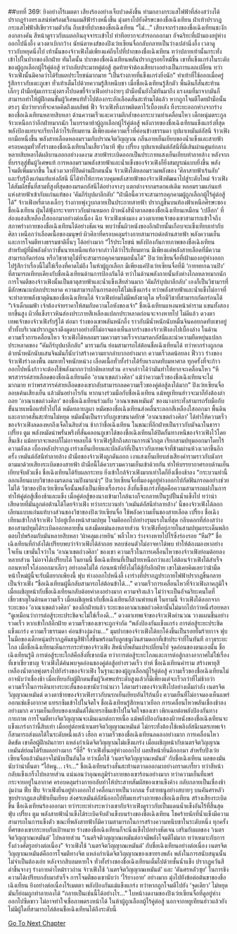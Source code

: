 ##บทที่ 369: ยิงอย่างไร้เมตตา
เสียงร้องอย่างเจ็บปวดดังขึ้น
ท่ามกลางกระแสไฟฟ้าที่ส่องสว่างได้ปรากฏร่างทรงเสน่ห์พร้อมเรือนผมสีฟ้าร่างหนึ่งขึ้น มุ่งตรงไปยังศีรษะของชื่อเฉิงเทียน ฝ่าเท้าปรากฏกระแสไฟฟ้าสีเขียวรวมตัวกัน ถีบเข้าที่ปากของชื่อเฉิงเทียน
“ไม่...”
เสียงจากร่างของชื่อเฉิงเทียนชะงักลงกลางคัน สีหน้าดูราวกับเผลอกินอุจจาระเข้าไป ท่าทีอยากจะสำรอกออกมา
อัจฉริยะที่เฝ้ามองอยู่ห่างออกไปนิ่งอึ้ง ดวงตาเบิกกว้าง
นัยน์ตาหงส์ของปิงเว่ยเซียนจื่อกลับกลายเป็นว่างเปล่านิ่งอึ้ง
เวลาดูราวกับหยุดนิ่งไป
เท้านั้นของจ้าวเฟิงไม่เพียงแค่ถีบไปที่ปากของชื่อเฉิงเทียน ทว่าปลายเท้านั้นกระทั่งเข้าไปในปากของอีกฝ่าย
ทันใดนั้น ปากของชื่อเฉิงเทียนพลันปรากฏรอยไหม้ขึ้น
เขาที่แข็งแกร่งในระดับของผู้ถูกเลือกผู้ไร้คู่ต่อสู้ ทว่ากลับประมาทคู่ต่อสู้ สุดท้ายจำต้องเสียบางอย่างเป็นการแลกเปลี่ยน
ทว่าจ้าวเฟิงนั้นมิคาดว่าได้รับผลประโยชน์มากมาย
“เป็นร่างกายที่แข็งแกร่งยิ่งนัก”
ท่าเท้าที่ใช้ออกเมื่อครู่รู้สึกราวกับเตะภูเขา ทั่วเท้าเต็มไปด้วยความรู้สึกหนึบชา
เมื่อชื่อเฉิงเทียนรู้สึกตัว พื้นดินก็สั่นสะท้านเล็กๆ ฝ่ามือหุ้มเกราะมุ่งตรงไปบดขยี้จ้าวเฟิงอย่างง่ายๆ
ฝ่ามือนั้นยังไม่ทันมาถึง แรงลมที่มาจากมันก็สามารถทำให้ผู้ฝึกตนขั้นผู้วิเศษแท้ทั่วไปต้องกระอักเลือดสั่นสะท้านได้แล้ว
หากถูกโจมตีโดยฝ่ามือนั้นตรงๆ นับว่ายากที่จะคาดคิดถึงผลลัพธ์
ฟิ้ว
จ้าวเฟิงทิ้งภาพติดตาไว้เบื้องหลัง ทิ้งระยะออกห่างจากร่างของชื่อเฉิงเทียนหลายสิบหลา
ด้านความเร็วและความลึกล้ำของกระบวนท่าเคลื่อนไหว เด็กหนุ่มตระกูลจ้าวเหนือกว่าอีกฝ่ายมากนัก
ในบรรดาห้าผู้ถูกเลือกผู้ไร้คู่ต่อสู้ พลังกายของชื่อเฉิงเทียนแข็งแกร่งที่สุด พลังป้องแทบจะเรียกได้ว่าไร้เทียมทาน มีเพียงแค่ความเร็วที่ค่อนข้างธรรมดา
บุปผาเหมันต์อัสนี
จ้าวเฟิงยกมือหนึ่งขึ้น พลังสายเลือดหลอมรวมกับปราณจิตวิญญาณ กลิ่นอายเย็นเยียบของน้ำแข็งและสายฟ้าครอบคลุมทั่วทั้งร่างของชื่อเฉิงเทียนในเสี้ยววินาที
ฟุ่บ เปรี้ยง
บุปผาเหมันต์อัสนีที่มีเส้นผ่านศูนย์กลางหลายสิบหลาได้ผลิบานออกอย่างงดงาม สายฟ้าระเบิดออกเป็นประกายแสงเย็นเยียบทำลายล้าง
หลังจากที่บรรลุสู่ขั้นผู้วิเศษแท้ การหลอมรวมพลังสายฟ้าและน้ำแข็งของจ้าวเฟิงก็ยิ่งสมบูรณ์แบบยิ่งขึ้น พลังโจมตีเพิ่มมากขึ้น
ในช่วงเวลาที่ปิดด่านฝึกตนนั้น จ้าวเฟิงได้หลอมรวมพลังของ ‘ศิลาสายฟ้าเร้นลับ’ และรับรู้ถึงแก่นแท้แห่งอัสนี นี่ได้ทำให้การควบคุมพลังสายฟ้าของจ้าวเฟิงพัฒนาไปสู่ระดับใหม่
จ้าวเฟิงได้สัมผัสชั้นที่สามที่สูงที่สุดของมรดกอัสนีได้อย่างจางๆ แตกต่างจากมรดกแต่เดิม หลอมรวมแก่นแท้แห่งสายฟ้าเข้ากับแก่นแท้ของ ‘คัมภีร์บุปผาลึกลับ’
“ฝ่ามือนี้ควรจะสามารถคุกคามผู้ถูกเลือกผู้ไร้คู่ต่อสู้ได้”
จ้าวเฟิงหรี่ตาลงเล็กๆ ร่างกายพุ่งวูบกลายเป็นประกายสายฟ้า ปรากฏขึ้นบนท้องฟ้าเหนือศีรษะของชื่อเฉิงเทียน
ฝุ่นได้ฟุ้งกระจายราวกับม่านหมอก ผิวหนังสีน้ำตาลลของชื่อเฉิงเทียนเหมือน ‘เปลือก’ ที่ส่องแสงสีเหลืองใสออกมาอย่างต่อเนื่อง
ฉึบ
จ้าวเฟิงเพ่งมอง ดวงตาเทพเจ้าของเขาสามารถเข้าใจถึงสภาพร่างกายของชื่อเฉิงเทียนได้อย่างชัดเจน พบว่าชั้นผิวหนังของอีกฝ่ายนั้นเกือบจะแข็งเทียบเท่ากับศิลา เหนือกว่าเลือดเนื้อของมนุษย์
ผิวศิลาที่ครอบคลุมร่างกายสามารถต่อต้านสายฟ้า พลังความเย็น และการโจมตีทางธรรมชาติอื่นๆ ได้อย่างมาก
“ไร้ประโยชน์ พลังป้องกันกายภาพของชื่อเฉิงเทียน สำหรับผู้ที่มีพลังต่ำกว่าขั้นนายเหนือแท้อาจกล่าวได้ว่าไร้เทียมทาน มีเพียงแค่พลังสายเลือดที่มีความสามารถกัดกร่อน หรือวิชาธาตุไม้ที่จะสามารถคุกคามหมอนั่นได้”
ปิงเว่ยเซียนจื่อที่เฝ้ามองอยู่ห่างออกไปรู้สึกว่าเรื่องนี้ไม่ใช่เรื่องที่คาดไม่ถึง
ในห้าผู้ถูกเลือก มีเพียงแค่ปิงเว่ยเซียนจื่อที่มี ‘กายหยกฉวนปิง’ ที่สามารถเทียบเคียงกับชื่อเฉิงเทียนด้านการป้องกันได้ ทว่าในด้านพลังกายนั้นยังห่างไกลหลายมากนัก
การโจมตีของจ้าวเฟิงนั้นเป็นธาตุสายฟ้าและน้ำแข็งเสียส่วนมาก ‘คัมภีร์บุปผาลึกลับ’ เองก็เป็นวิชามารที่มีลักษณะแปลกประหลาด ความสามารถในการตอบโต้ไม่แข็งแกร่ง
ทว่าพลังสายฟ้าและน้ำแข็งไม่อาจที่จะทำลายพลังธาตุดินของชื่อเฉิงเทียนได้
จ้าวเฟิงย่อมไม่มีพลังธาตุใด หรือมีวิชาที่สามารถกัดกร่อนได้
“เจ้าเด็กผมฟ้า เจ้าต้องจ่ายราคาให้สมกับความโอหังของเจ้า”
ชื่อเฉิงเทียนแหงนหน้าคำราม แขนทั้งสองยกขึ้นสูง ผิวที่แข็งราวหินส่องประกายสีเหลืองแปลกประหลาดก่อนจะจางหายไป
ไม่ดีแล้ว
ดวงตาเทพเจ้าของจ้าวเฟิงรับรู้ได้
ต่อมา ร่างของเขาพลันหนักอึ้ง ราวกับมีน้ำหนักนับหมื่นจินคอยกดทับเขาอยู่
ทั่วทั้งบริเวณปรากฏแรงดึงดูดบางอย่างที่ไม่อาจมองเห็นลากร่างของจ้าวเฟิงลงไปเบื้องล่าง
ในด้านความเร็วการเคลื่อนไหว จ้าวเฟิงได้หลอมรวมความรวดเร็วจากมรดกอัสนีและนำความยืดหยุ่นแปลกประหลาดของ “คัมภีร์บุปผาลึกลับ” มารวมกัน ย่อมสามารถไล่ต้อนชื่อเฉิงเทียนได้
ทว่าหากร่างถูกกดด้วยน้ำหนักนับแสนจินมันก็นับว่าสร้างความยากลำบากอย่างมาก ความเร็วลดน้อยลง
ฟิ้ววว
ร่างของจ้าวเฟิงร่วงลงพื้น ลมหายใจหนักหน่วง เลือดเนื้อทั่วทั้งร่างได้รับแรงกดทับมหาศาล
ทุกครั้งที่จะก้าวออกไปหนึ่งก้าวจะต้องใช้พลังมากกว่าปกติหลายส่วน อาจกล่าวได้ว่ามันทำให้ยากจะเคลื่อนไหว
“หึ พรสวรรค์สายเลือดของชื่อเฉิงเทียนคือ ‘อาณาเขตถ่วงศิลา’ แม้ว่าความเร็วของชื่อเฉิงเทียนจะไม่มากมาย ทว่าพรสวรรค์สายเลือดของเขากลับสามารถลดความเร็วของคู่ต่อสู้ลงได้มาก”
ปิงเว่ยเซียนจื่อลอบเค้นเสียงเย็น
แล้วมันอย่างไรกัน หากนางร่วมมือกับชื่อเฉิงเทียน แม้หยูเทียนฮ่าวจะมาก็ยังต้องล่าถอย
‘อาณาเขตถ่วงศิลา’ ของชื่อเฉิงเทียนร่วมกับ ‘อาณาเขตเหมันต์’ ของนางกระทั่งสามารถรับมือกับขั้นนายเหนือแท้ทั่วไปได้
หมัดทลายภูผา
หมัดของชื่อเฉิงเทียนส่งคลื่นระลอกสีเหลืองใสออกมา พื้นดินและอากาศสั่นสะท้านไม่หยุด หมัดนั้นเป็นราวกับภูเขาขนาดยักษ์
‘อาณาเขตถ่วงศิลา’ ได้ทำให้ความเร็วของจ้าวเฟิงลดลงหกถึงเจ็ดในสิบส่วน ช้ากว่าชื่อเฉิงเทียน ในขณะที่อีกฝ่ายเป็นราวกับมัจฉาในธารา
เปรี้ยง ตูม
พลังหมัดน่าพรั่นพรึงที่สั่นคลอนภูเขาได้ของชื่อเฉิงเทียนได้ปิดกั้นทางหนีของจ้าวเฟิงไว้โดยสิ้นเชิง แม้อยากจะหลบก็ไม่อาจหลบได้
จ้าวเฟิงรู้สึกถึงสถานการณ์วิกฤต เรียกสามปทุมออกมาโดยไร้ความลังเล เบื้องหลังปรากฏเงาร่างเย็นเยียบและบัลลังก์ที่เป็นราวกับเทพเจ้าที่ข้ามผ่านห้วงเวลาขึ้นอีกครั้ง
เหมันต์อัสนีทำลายล้าง
ฝ่ามือของจ้าวเฟิงถูกดันออก เงาแสงเย็นเยียบส่งเสียงคำรามราวกับมังกร ตามมาด้วยเสียงระเบิดของสายฟ้า
ฝ่ามือนี้ได้ควบรวมความเย็นเข้าด้วยกัน ทำให้บรรยากาศรอบด้านเย็นเยียบจับตัวแข็ง
ชื่อเฉิงเทียนได้รับผลกระทบ ยิ่งเข้าใกล้จ้าวเฟิงมากเท่าใดก็ยิ่งเชื่องช้าลง
“กระบวนท่านี้ลอกเลียนแบบวิชาของมรดกฉวนปิงมาแน่ๆ”
ปิงเว่ยเซียนจื่อที่มองดูอยู่ห่างออกไปกัดฟันกรอดอย่างช่วยไม่ได้
วิชาของปิงเว่ยเซียนจื่อนั้นพลังเป็นเพียงเรื่องรอง สิ่งที่แข็งแกร่งที่สุดคือความสามารถแฝงในการทำให้คู่ต่อสู้เชื่องช้าและแข็ง เมื่อคู่ต่อสู้ของนางเข้ามาใกล้นางก็จะกลายเป็นรูปปั้นน้ำแข็งไป ทว่าน่าเสียดายที่มันถูกต่อต้านได้โดยจ้าวเฟิง
ทว่ากระบวนท่า ‘เหมันต์อัสนีทำลายล้าง’ นี้ของจ้าวเฟิงได้ลอกเลียนแบบแก่นแท้บางส่วนของวิชาของปิงเว่ยเซียนจื่อ ใช้พลังความเย็นของสายเลือด
เปรี้ยง
ชื่อเฉิงเทียนเข้าใกล้จ้าวเฟิง ไปอยู่เบื้องหน้าสามปทุม โจมตีออกไปอย่างรุนแรงในที่สุด
กลีบดอกที่ส่องสว่างของสามปทุมได้ระเบิดออกหลายชั้น แสงมืดหม่นลงหลายส่วน
จ้าวเฟิงที่อยู่ภายในสามปทุมกระเด็นพลิกตลบไปพร้อมกับมันหลายสิบหลา ‘ผ้าคลุมเงาหยิน’ พลิ้วไหว ร่างจางหายไปไร้ซึ่งร่องรอย
“หืม?”
ชื่อเฉิงเทียนที่กำลังได้เปรียบพบว่าจ้าวเฟิงได้ล่าถอย หลบซ่อนตัวไม่อาจหาได้พบ ทำให้ต้องมองหาอย่างใจเย็น
เขามั่นใจว่าใน ‘อาณาเขตถ่วงศิลา’ ของเขา ความเร็วในการเคลื่อนไหวของจ้าวเฟิงย่อมด้อยลงหลายส่วน ไม่อาจได้เปรียบได้
ในยามนี้
ชื่อเฉิงเทียนที่เป็นฝ่ายเหนือกว่าและไล่ต้อนจ้าวเฟิงได้สำเร็จถอนหายใจโล่งออกมาเล็กๆ อย่างอดไม่ได้
ก่อนหน้าที่ยังไม่ได้สู้กับอีกฝ่าย เขาไม่เคยคิดเลยว่าม้ามืดหน้าใหม่ผู้นี้จะรับมือยากเพียงนี้
ฟุบ
ห่างออกไปหนึ่งลี้ เงาร่างที่ปรากฏประกายไฟฟ้าปรากฏขึ้นกลายเป็นจ้าวเฟิง
“ชื่อเฉิงเทียนผู้นี้กลับสามารถไล่ต้อนข้าได้...”
ความเร็วการเคลื่อนไหวที่จ้าวเฟิงภาคภูมิใจ เมื่อเผชิญหน้ากับชื่อเฉิงเทียนกลับด้อยค่าลงอย่างมาก
ความจริงแล้ว ไม่ว่าจะเป็นอัจฉริยะคนใดที่เชี่ยวชาญในด้านความเร็ว เมื่อเผชิญหน้ากับชื่อเฉิงเทียนก็ล้วนพ่ายแพ้
ในยามนี้ จ้าวเฟิงได้ออกจากระยะของ ‘อาณาเขตถ่วงศิลา’ ของอีกฝ่ายแล้ว
ระยะของอาณาเขตถ่วงศิลานั้นไม่มากไปกว่าหนึ่งร้อยหลา
“ดูเหมือนว่าการต่อสู้ระยะประชิดจะไม่ใช่เรื่องดี...”
ดวงตาเทพเจ้าของจ้าวเฟิงคำนวณ วางแผนขึ้นอย่างรวดเร็ว
หากเข้าใกล้อีกฝ้าย ความเร็วของเขาจะถูกจำกัด
“พลังป้องกันแข็งแกร่ง การต่อสู้ระยะประชิดแข็งแกร่ง ความเร็วธรรมดา ค่อนข้างงุ่มง่าม...”
มุมปากของจ้าวเฟิงได้ยกโค้งขึ้นเป็นรอยยิ้มร้ายกาจ
ฟุบ
ในมือของเด็กหนุ่มปรากฏคันธนูสีฟ้าใสขึ้นพร้อมกับลูกธนูเงินสามดอกที่เข้าประจำที่ในทันที
อาวุธระยะไกล
เมื่อชื่อเฉิงเทียนเห็นการกระทำของจ้าวเฟิง สีหน้าก็พลันแปรเปลี่ยนไป
จุดอ่อนของตนเองนั้น ชื่อเฉิงเทียนรู้ดี การต่อสู้ระยะใกล้คือสิ่งที่เขาถนัด ทว่าการต่อสู้ระยะไกลและการต่อสู้กลางอากาศไม่ใช่เรื่องที่เขาเชี่ยวชาญ
จ้าวเฟิงได้ค้นพบจุดอ่อนของคู่ต่อสู้อย่างรวดเร็ว
ย่าห์
ชื่อเฉิงเทียนคำราม สร้างพายุสีเหลืองน้ำตาลพุ่งตรงไปยังร่างของจ้าวเฟิง
ในฐานะของผู้ถูกเลือกผู้ไร้คู่ต่อสู้ ความเร็วของชื่อเฉิงเทียนไม่อาจนับว่าเชื่องช้า เมื่อเทียบกับผู้ฝึกตนขั้นผู้วิเศษแท้ระดับสูงแล้วก็มีเพียงแต่จะเร็วกว่าที่ไม่ช้ากว่า
ความเร็วในการเดินทางระยะสั้นของเขานับว่าน่าผวา ไล่ตามร่างของจ้าวเฟิงไปอย่างเต็มกำลัง
เนตรจิตวิญญาณเหมันต์
ดวงตาซ้ายของจ้าวเฟิงราวกับนรกเย็นเยียบอันไร้ก้นบึ้ง ความเย็นที่ไม่อาจมองเห็นแพร่ออกแช่แข็งอากาศ แทรกซึมเข้าไปในจิตใจ
ชื่อเฉิงเทียนรู้สึกหนาวเยือก การเคลื่อนไหวพลันเชื่องช้าลงอย่างมาก
ความเย็นเยียบของเหมันต์ได้แทรกซึมเข้าไปในจิตใจของเขา เพิกเฉยต่อพลังป้องกันทางกายภาพ
การโจมตีทางจิตวิญญาณจะเมินเฉยต่อกายเนื้อ
แม้พลังป้องกันของผิวหนังของชื่อเฉิงเทียนจะแข็งแกร่งกว่านี้สิบเท่า เมื่ออยู่ต่อหน้าเนตรจิตวิญญาณเหมันต์ ไม่กระทั่งต้องใช้เพลิงอัสนีเนตรเทพเจ้า ก็สามารถส่งผลได้ในระดับหนึ่งแล้ว
เฮือก
ความเร็วของชื่อเฉิงเทียนลดลงอย่างมาก การเคลื่อนไหวติดขัด
เขาคือผู้ฝึกฝนกายา แหล่งกำเนิดจิตวิญญาณไม่แข็งแกร่ง เมื่อเผชิญหน้ากับเนตรจิตวิญญาณเหมันต์ย่อมได้รับผลอย่างมาก
“ฮี่ฮี่”
จ้าวเฟิงยืนอยู่ห่างออกไป เผยสีหน้ายินดีออกมา
สำหรับปิงเว่ยเซียนจื่อแล้วมันอาจไม่นับเป็นอันใด ทว่าเมื่อใช้ ‘เนตรจิตวิญญาณเหมันต์’ กับชื่อเฉิงเทียน ผลของมันนับว่าน่าตื่นตา
“ไอ้หนู... เจ้า...”
ชื่อเฉิงเทียนร่างสั่นสะท้านตวาดออกมาอย่างกราดเกรี้ยว ทว่าสีหน้ากลับแข็งเกร็งไปหลายส่วน
แน่นอนว่าอุณหภูมิร่างกายของเขาร้อนอย่างมาก ทว่าความเย็นที่แพร่กระจายอยู่ในอากาศ ครอบคลุมร่างกายกลับทำให้ประสาทสัมผัสของเขาแข็งค้าง กลับกลายเป็นเชื่องช้างุ่มง่าม
ฟึ่บ ฟึ่บ
จ้าวเฟิงยืนอยู่ห่างออกไป เคลื่อนกายเป็นวงกลม รั้งสายธนูอย่างสบายๆ
บนคันศรหลัวซุยปรากฏแสงสีฟ้าเย็นเยียบ ส่งศรเหมันต์อัสนีออกไปทิ่มแทงร่างกายของชื่อเฉิงเทียน สร้างเสียงระเบิดขึ้น
ชื่อเฉิงเทียนร้องออกมา ทว่าระยะห่างระหว่างเขากับจ้าวเฟิงดูราวกับเป็นแดนน้ำแข็งอันไร้ที่สิ้นสุด
ฟุ่บ เปรี้ยง ตูม
พลังสายฟ้าน้ำแข็งได้ระเบิดจับตัวแข็งบนร่างของชื่อเฉิงเทียน
โชคร้ายนักที่น้ำแข็งมีความสามารถในการแข็งตัว ขณะที่พลังสายฟ้าก็มีความสามารถในการสร้างความหนึบชาในระดับหนึ่ง
ทุกครั้งที่ศรของเขากระทบกับเป้าหมาย ร่างของชื่อเฉิงเทียนก็จะนิ่งแข็งไปอย่างชัดเจน เสริมกับผลของ ‘เนตรจิตวิญญาณเหมันต์’ ไปหลายส่วน
“เนตริจติวญญาณเหมันต์อาจมีพลังโจมตีไม่มาก ทว่าเหมาะกับการรั้งถ่วงศัตรูอย่างต่อเนื่อง”
จ้าวเฟิงใช้ ‘เนตรจิตวิญญาณเหมันต์’ กับชื่อเฉิงเทียนอย่างต่อเนื่อง
เนตรจิตวิญญาณเหมันต์คือการโจมตีทางจิต แหล่งกำเนิดจิตวิญญาณของเขาทรงพลัง พลังในการสนับสนุนนั้นไม่จำเป็นต้องเอ่ย
หลังจากสิบลมหายใจ
ทั่วทั้งร่างของชื่อเฉิงเทียนเต็มไปด้วยชั้นน้ำแข็ง ปรากฏควันสีดำขึ้นจางๆ ร่างกายดำไหม้ราวถ่าน
จ้าวเฟิงใช้ ‘เนตรจิตวิญญาณเหมันต์’ และ ‘คันศรหลัวซุย’ ในการชิงความได้เปรียบกลับมาสำเร็จ
การโจมตีของเขานับว่า ‘ไร้ยางอาย’ อย่างมาก มุ่งไปยังข้อต่อต้นขาของชื่อเฉิงเทียน ยิงอย่างต่อเนื่องไร้เมตตา
พลังป้องกันแม้แข็งแกร่ง ทว่าหากถูกโจมตีไปยัง ‘จุดเดียว’ ไม่หยุด มันก็ย่อมถูกทำลายลงได้
“กลายเป็นเช่นนี้ได้อย่างไร...”
ใบหน้างดงามของปิงเว่ยเซียนจื่อที่ดูอยู่ห่างออกไปซีดขาว ไม่อาจทำใจเชื่อภาพตรงหน้าได้
ในห้าผู้ถูกเลือกผู้ไร้คู่ต่อสู้ นอกจากหยูเทียนฮ่าวแล้วยังไม่มีผู้ใดที่สามารถไล่ต้อนชื่อเฉิงเทียนได้ถึงระดับนี้


[Go To Next Chapter]( ./149.md)